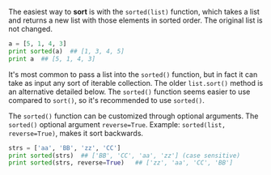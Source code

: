 The easiest way to **sort** is with the `sorted(list)` function, which takes a list and returns a new list with those elements in sorted order. The original list is not changed.
    
```python    
a = [5, 1, 4, 3]
print sorted(a)  ## [1, 3, 4, 5]
print a  ## [5, 1, 4, 3]
```

It's most common to pass a list into the `sorted()` function, but in fact it can take as input any sort of iterable collection. The older `list.sort()` method is an alternative detailed below. The `sorted()` function seems easier to use compared to `sort()`, so it's recommended to use `sorted()`.

The `sorted()` function can be customized through optional arguments. The `sorted()` optional argument `reverse=True`. Example: `sorted(list, reverse=True)`, makes it sort backwards.
    
```python    
strs = ['aa', 'BB', 'zz', 'CC']
print sorted(strs)  ## ['BB', 'CC', 'aa', 'zz'] (case sensitive)
print sorted(strs, reverse=True)   ## ['zz', 'aa', 'CC', 'BB']
```
